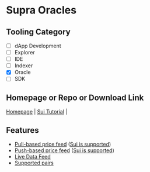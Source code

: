 # Supra Oracles

## Tooling Category

- [ ] dApp Development
- [ ] Explorer
- [ ] IDE
- [ ] Indexer
- [x] Oracle
- [ ] SDK

## Homepage or Repo or Download Link

[Homepage](https://supra.com/) | [Sui Tutorial](https://docs.supra.com/docs/developer-tutorials/move) | 

## Features
- [Pull-based price feed](https://docs.supra.com/docs/data-feeds/pull-model) ([Sui is supported](https://docs.supra.com/docs/data-feeds/pull-model/networks))
- [Push-based price feed](https://docs.supra.com/docs/data-feeds/decentralized) ([Sui is supported](https://docs.supra.com/docs/data-feeds/decentralized/networks))
- [Live Data Feed](https://supra.com/data)
- [Supported pairs](https://docs.supra.com/docs/data-feeds/data-feeds-index)